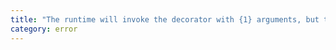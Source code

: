 ```yaml
---
title: "The runtime will invoke the decorator with {1} arguments, but the decorator expects at least {0}."
category: error
---
```

